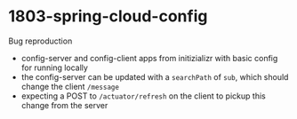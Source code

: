 # 1803-spring-cloud-config
Bug reproduction

 - config-server and config-client apps from initizializr with basic config for running locally
 - the config-server can be updated with a `searchPath` of `sub`, which should change the client `/message`
 - expecting a POST to `/actuator/refresh` on the client to pickup this change from the server

